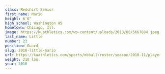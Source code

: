```yaml
---
class: Redshirt Senior
first_name: Mario
height: 6'6"
high_school: Washington HS
hometown: Chicago, Ill.
image: https://kuathletics.com/wp-content/uploads/2013/06/5667884.jpeg
last_name: Little
number: 23
position: Guard
slug: 2010-little-mario
url: https://kuathletics.com/sports/mbball/roster/season/2010-11/player/mario-little/
weight: 218 lbs.
year: 2010
---
```

